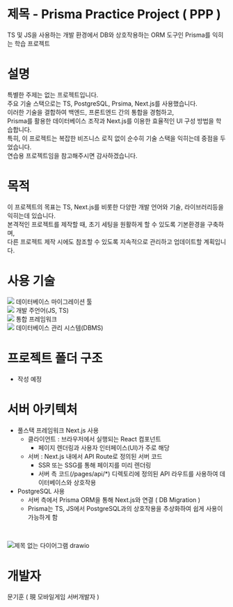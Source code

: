 # 제목 - Prisma Practice Project ( PPP )
TS 및 JS을 사용하는 개발 환경에서 DB와 상호작용하는 ORM 도구인 Prisma를 익히는 학습 프로젝트 <br/>

# 설명
특별한 주제는 없는 프로젝트입니다. <br/>
주요 기술 스택으로는 TS, PostgreSQL, Prsima, Next.js를 사용했습니다. <br/>
이러한 기술을 결합하여 백엔드, 프론트엔드 간의 통합을 경험하고,<br/>
Prisma를 활용한 데이터베이스 조작과 Next.js를 이용한 효율적인 UI 구성 방법을 학습합니다.<br/>
특히, 이 프로젝트는 복잡한 비즈니스 로직 없이 순수히 기술 스택을 익히는데 중점을 두었습니다.<br/>
연습용 프로젝트임을 참고해주시면 감사하겠습니다.

# 목적
이 프로젝트의 목표는 TS, Next.js를 비롯한 다양한 개발 언어와 기술, 라이브러리등을 익히는데 있습니다. <br/>
본격적인 프로젝트를 제작할 때, 초기 세팅을 원활하게 할 수 있도록 기본환경을 구축하며, <br/>
다른 프로젝트 제작 시에도 참조할 수 있도록 지속적으로 관리하고 업데이트할 계획입니다.

# 사용 기술
<img src="https://img.shields.io/badge/prisma-2D3748?style=for-the-badge&logo=prisma&logoColor=white"> 데이터베이스 마이그레이션 툴 <br/>
<img src="https://img.shields.io/badge/typescript-3178C6?style=for-the-badge&logo=typescript&logoColor=white"> 개발 주언어(JS, TS) <br/>
<img src="https://img.shields.io/badge/nextjs-000000?style=for-the-badge&logo=typescript&logoColor=white"> 통합 프레임워크 <br/>
<img src="https://img.shields.io/badge/postgresql-4169E1?style=for-the-badge&logo=postgreSQL&logoColor=white"> 데이터베이스 관리 시스템(DBMS) <br/>

# 프로젝트 폴더 구조
- 작성 예정


# 서버 아키텍처
- 풀스택 프레임워크 Next.js 사용
  - 클라이언트 : 브라우저에서 실행되는 React 컴포넌트
    - 페이지 렌더링과 사용자 인터페이스(UI)가 주로 해당
  - 서버 : Next.js 내에서 API Route로 정의된 서버 코드
    - SSR 또는 SSG를 통해 페이지를 미리 렌더링
    - 서버 측 코드(/pages/api/*) 디렉토리에 정의된 API 라우트를 사용하여 데이터베이스와 상호작용
- PostgreSQL 사용
  - 서버 측에서 Prisma ORM을 통해 Next.js와 연결 ( DB Migration )
  - Prisma는 TS, JS에서 PostgreSQL과의 상호작용을 추상화하여 쉽게 사용이 가능하게 함
<br/>

![제목 없는 다이어그램 drawio](https://github.com/user-attachments/assets/051dd411-3e53-4089-96f7-3fa90c49f490)


# 개발자
문기훈 ( 現 모바일게임 서버개발자 )
